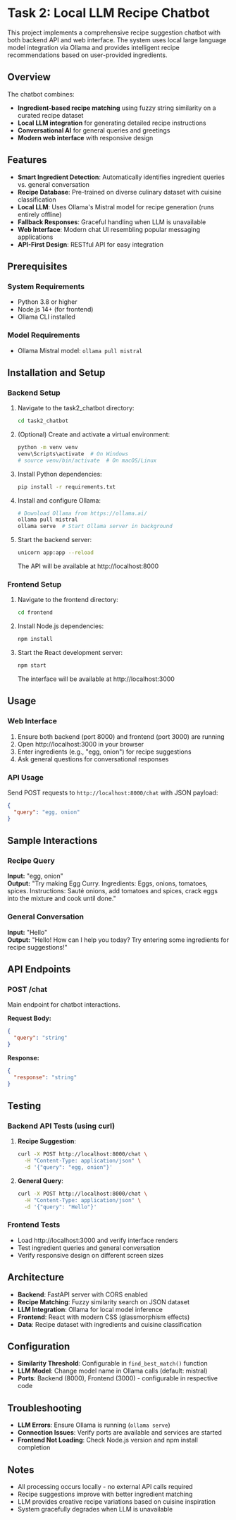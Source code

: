 # Task 2: Local LLM Recipe Chatbot

This project implements a comprehensive recipe suggestion chatbot with both backend API and web interface. The system uses local large language model integration via Ollama and provides intelligent recipe recommendations based on user-provided ingredients.

## Overview

The chatbot combines:
- **Ingredient-based recipe matching** using fuzzy string similarity on a curated recipe dataset
- **Local LLM integration** for generating detailed recipe instructions
- **Conversational AI** for general queries and greetings
- **Modern web interface** with responsive design

## Features

- **Smart Ingredient Detection**: Automatically identifies ingredient queries vs. general conversation
- **Recipe Database**: Pre-trained on diverse culinary dataset with cuisine classification
- **Local LLM**: Uses Ollama's Mistral model for recipe generation (runs entirely offline)
- **Fallback Responses**: Graceful handling when LLM is unavailable
- **Web Interface**: Modern chat UI resembling popular messaging applications
- **API-First Design**: RESTful API for easy integration

## Prerequisites

### System Requirements
- Python 3.8 or higher
- Node.js 14+ (for frontend)
- Ollama CLI installed

### Model Requirements
- Ollama Mistral model: `ollama pull mistral`

## Installation and Setup

### Backend Setup

1. Navigate to the task2_chatbot directory:
   ```bash
   cd task2_chatbot
   ```

2. (Optional) Create and activate a virtual environment:
   ```bash
   python -m venv venv
   venv\Scripts\activate  # On Windows
   # source venv/bin/activate  # On macOS/Linux
   ```

3. Install Python dependencies:
   ```bash
   pip install -r requirements.txt
   ```

4. Install and configure Ollama:
   ```bash
   # Download Ollama from https://ollama.ai/
   ollama pull mistral
   ollama serve  # Start Ollama server in background
   ```

5. Start the backend server:
   ```bash
   unicorn app:app --reload
   ```
   The API will be available at http://localhost:8000

### Frontend Setup

1. Navigate to the frontend directory:
   ```bash
   cd frontend
   ```

2. Install Node.js dependencies:
   ```bash
   npm install
   ```

3. Start the React development server:
   ```bash
   npm start
   ```
   The interface will be available at http://localhost:3000

## Usage

### Web Interface
1. Ensure both backend (port 8000) and frontend (port 3000) are running
2. Open http://localhost:3000 in your browser
3. Enter ingredients (e.g., "egg, onion") for recipe suggestions
4. Ask general questions for conversational responses

### API Usage
Send POST requests to `http://localhost:8000/chat` with JSON payload:
```json
{
  "query": "egg, onion"
}
```

## Sample Interactions

### Recipe Query
**Input:** "egg, onion"  
**Output:** "Try making Egg Curry. Ingredients: Eggs, onions, tomatoes, spices. Instructions: Sauté onions, add tomatoes and spices, crack eggs into the mixture and cook until done."

### General Conversation
**Input:** "Hello"  
**Output:** "Hello! How can I help you today? Try entering some ingredients for recipe suggestions!"

## API Endpoints

### POST /chat
Main endpoint for chatbot interactions.

**Request Body:**
```json
{
  "query": "string"
}
```

**Response:**
```json
{
  "response": "string"
}
```

## Testing

### Backend API Tests (using curl)

1. **Recipe Suggestion**:
   ```bash
   curl -X POST http://localhost:8000/chat \
     -H "Content-Type: application/json" \
     -d '{"query": "egg, onion"}'
   ```

2. **General Query**:
   ```bash
   curl -X POST http://localhost:8000/chat \
     -H "Content-Type: application/json" \
     -d '{"query": "Hello"}'
   ```

### Frontend Tests
- Load http://localhost:3000 and verify interface renders
- Test ingredient queries and general conversation
- Verify responsive design on different screen sizes

## Architecture

- **Backend**: FastAPI server with CORS enabled
- **Recipe Matching**: Fuzzy similarity search on JSON dataset
- **LLM Integration**: Ollama for local model inference
- **Frontend**: React with modern CSS (glassmorphism effects)
- **Data**: Recipe dataset with ingredients and cuisine classification

## Configuration

- **Similarity Threshold**: Configurable in `find_best_match()` function
- **LLM Model**: Change model name in Ollama calls (default: mistral)
- **Ports**: Backend (8000), Frontend (3000) - configurable in respective code

## Troubleshooting

- **LLM Errors**: Ensure Ollama is running (`ollama serve`)
- **Connection Issues**: Verify ports are available and services are started
- **Frontend Not Loading**: Check Node.js version and npm install completion

## Notes

- All processing occurs locally - no external API calls required
- Recipe suggestions improve with better ingredient matching
- LLM provides creative recipe variations based on cuisine inspiration
- System gracefully degrades when LLM is unavailable
